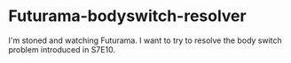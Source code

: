 # Futurama-bodyswitch-resolver
I'm stoned and watching Futurama. I want to try to resolve the body switch problem introduced in S7E10.
